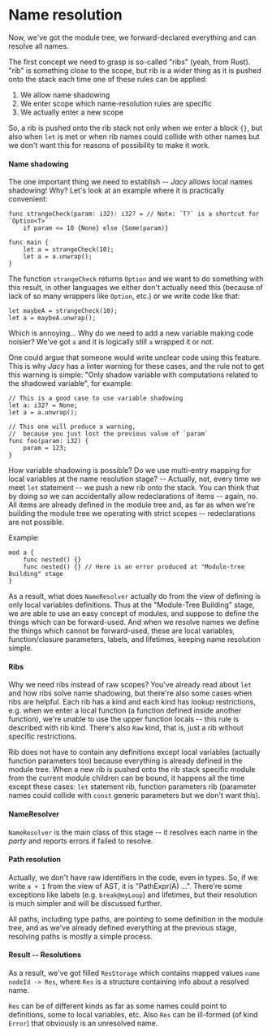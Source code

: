 # Name resolution

Now, we've got the module tree, we forward-declared everything and can resolve all names.

The first concept we need to grasp is so-called "ribs" \(yeah, from Rust\). "rib" is something close to the scope, but rib is a wider thing as it is pushed onto the stack each time one of these rules can be applied:

1. We allow name shadowing
2. We enter scope which name-resolution rules are specific
3. We actually enter a new scope

So, a rib is pushed onto the rib stack not only when we enter a block `{}`, but also when `let` is met or when rib names could collide with other names but we don't want this for reasons of possibility to make it work.

#### Name shadowing

The one important thing we need to establish -- _Jacy_ allows local names shadowing! Why? Let's look at an example where it is practically convenient:

```text
func strangeCheck(param: i32): i32? = // Note: `T?` is a shortcut for `Option<T>`
    if param <= 10 {None} else {Some(param)}

func main {
    let a = strangeCheck(10);
    let a = a.unwrap();
}
```

The function `strangeCheck` returns `Option` and we want to do something with this result, in other languages we either don't actually need this \(because of lack of so many wrappers like `Option`, etc.\) or we write code like that:

```text
let maybeA = strangeCheck(10);
let a = maybeA.unwrap();
```

Which is annoying... Why do we need to add a new variable making code noisier? We've got `a` and it is logically still `a` wrapped it or not.

One could argue that someone would write unclear code using this feature. This is why _Jacy_ has a linter warning for these cases, and the rule not to get this warning is simple: "Only shadow variable with computations related to the shadowed variable", for example:

```text
// This is a good case to use variable shadowing
let a: i32? = None;
let a = a.unwrap();

// This one will produce a warning,
//  because you just lost the previous value of `param`
func foo(param: i32) {
    param = 123;
}
```

How variable shadowing is possible? Do we use multi-entry mapping for local variables at the name resolution stage? -- Actually, not, every time we meet `let` statement -- we push a new rib onto the stack. You can think that by doing so we can accidentally allow redeclarations of items -- again, no. All items are already defined in the module tree and, as far as when we're building the module tree we operating with strict scopes -- redeclarations are not possible.

Example:

```text
mod a {
    func nested() {}
    func nested() {} // Here is an error produced at "Module-tree Building" stage
}
```

As a result, what does `NameResolver` actually do from the view of defining is only local variables definitions. Thus at the "Module-Tree Building" stage, we are able to use an easy concept of modules, and suppose to define the things which can be forward-used. And when we resolve names we define the things which cannot be forward-used, these are local variables, function/closure parameters, labels, and lifetimes, keeping name resolution simple.

#### Ribs

Why we need ribs instead of raw scopes? You've already read about `let` and how ribs solve name shadowing, but there're also some cases when ribs are helpful. Each rib has a kind and each kind has lookup restrictions, e.g. when we enter a local function \(a function defined inside another function\), we're unable to use the upper function locals -- this rule is described with rib kind. There's also `Raw` kind, that is, just a rib without specific restrictions.

Rib does not have to contain any definitions except local variables \(actually function parameters too\) because everything is already defined in the module tree. When a new rib is pushed onto the rib stack specific module from the current module children can be bound, it happens all the time except these cases: `let` statement rib, function parameters rib \(parameter names could collide with `const` generic parameters but we don't want this\). 

#### NameResolver

`NameResolver` is the main class of this stage -- it resolves each name in the _party_ and reports errors if failed to resolve. 

#### Path resolution

Actually, we don't have raw identifiers in the code, even in types. So, if we write `a + 1` from the view of AST, it is "PathExpr\(A\) ...". There're some exceptions like labels \(e.g. `break@myLoop`\) and lifetimes, but their resolution is much simpler and will be discussed further.

All paths, including type paths, are pointing to some definition in the module tree, and as we've already defined everything at the previous stage, resolving paths is mostly a simple process. 

#### Result -- Resolutions

As a result, we've got filled `ResStorage` which contains mapped values `name nodeId -> Res`, where `Res` is a structure containing info about a resolved name.

`Res` can be of different kinds as far as some names could point to definitions, some to local variables, etc. Also `Res` can be ill-formed \(of kind `Error`\) that obviously is an unresolved name.

